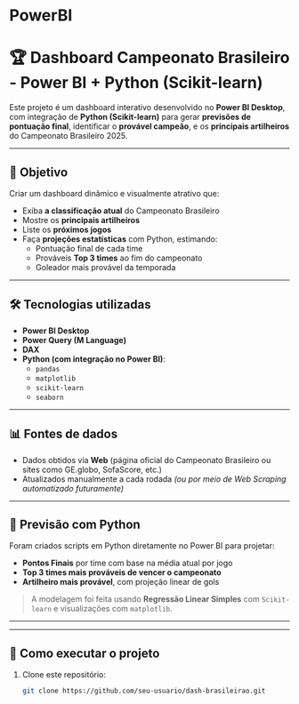 # PowerBI
# 🏆 Dashboard Campeonato Brasileiro - Power BI + Python (Scikit-learn)

Este projeto é um dashboard interativo desenvolvido no **Power BI Desktop**, com integração de **Python (Scikit-learn)** para gerar **previsões de pontuação final**, identificar o **provável campeão**, e os **principais artilheiros** do Campeonato Brasileiro 2025.

---

## 📌 Objetivo

Criar um dashboard dinâmico e visualmente atrativo que:

- Exiba **a classificação atual** do Campeonato Brasileiro
- Mostre os **principais artilheiros**
- Liste os **próximos jogos**
- Faça **projeções estatísticas** com Python, estimando:
  - Pontuação final de cada time
  - Prováveis **Top 3 times** ao fim do campeonato
  - Goleador mais provável da temporada

---

## 🛠️ Tecnologias utilizadas

- **Power BI Desktop**
- **Power Query (M Language)**
- **DAX**
- **Python (com integração no Power BI)**:
  - `pandas`
  - `matplotlib`
  - `scikit-learn`
  - `seaborn`

---

## 📊 Fontes de dados

- Dados obtidos via **Web** (página oficial do Campeonato Brasileiro ou sites como GE.globo, SofaScore, etc.)
- Atualizados manualmente a cada rodada *(ou por meio de Web Scraping automatizado futuramente)*

---

## 🔮 Previsão com Python

Foram criados scripts em Python diretamente no Power BI para projetar:

- **Pontos Finais** por time com base na média atual por jogo
- **Top 3 times mais prováveis de vencer o campeonato**
- **Artilheiro mais provável**, com projeção linear de gols

> A modelagem foi feita usando **Regressão Linear Simples** com `Scikit-learn` e visualizações com `matplotlib`.

---

---

## 🚀 Como executar o projeto

1. Clone este repositório:
   ```bash
   git clone https://github.com/seu-usuario/dash-brasileirao.git
